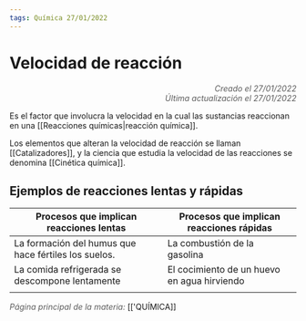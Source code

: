 ```yaml
---
tags: Química 27/01/2022
---
```


# Velocidad de reacción
<div style="text-align: right; opacity: 0.7; font-style: italic;">Creado el 27/01/2022</div>
<div style="text-align: right; opacity: 0.7; font-style: italic;">Última actualización el 27/01/2022</div>

Es el factor que involucra la velocidad en la cual las sustancias reaccionan en una [[Reacciones químicas|reacción química]].

Los elementos que alteran la velocidad de reacción se llaman [[Catalizadores]], y la ciencia que estudia la velocidad de las reacciones se denomina [[Cinética química]].

## Ejemplos de reacciones lentas y rápidas

| Procesos que implican reacciones lentas              | Procesos que implican reacciones rápidas |
| ---------------------------------------------------- | ---------------------------------------- |
| La formación del humus que hace fértiles los suelos. | La combustión de la gasolina             |
| La comida refrigerada se descompone lentamente       | El cocimiento de un huevo en agua hirviendo                                         |
|                                                      |                                          |

<span style="opacity: 0.7; font-style: italic;">Página principal de la materia:</span> [['QUÍMICA]]
